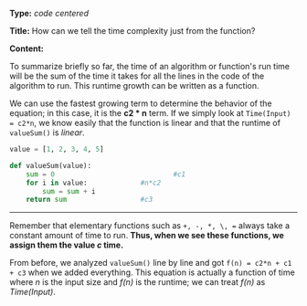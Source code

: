 **Type:** _code centered_

**Title:** How can we tell the time complexity just from the function?

**Content:**

 To summarize briefly so far, the time of an algorithm or function's run time will be the sum of the time it takes for all the lines in the code of the algorithm to run. This runtime growth can be written as a function. 

We can use the fastest growing term to determine the behavior of the equation; in this case, it is the **c2 * n** term. If we simply look at `Time(Input) = c2*n`, we know easily that the function is linear and that the runtime of `valueSum()` is *linear*.

```python
value = [1, 2, 3, 4, 5]

def valueSum(value):
	sum = 0								#c1
	for i in value:				#n*c2
    	sum = sum + i
    return sum					#c3
```



---

Remember that elementary functions such as  `+, -, *, \, =` always take a constant amount of time to run. **Thus, when we see these functions, we assign them the value *c* time.** 

From before, we analyzed `valueSum()` line by line and got `f(n) = c2*n + c1 + c3` when we added everything. This equation is actually a function of time where *n* is the input size and *f(n)* is the runtime; we can treat *f(n)* as *Time(Input)*. 


